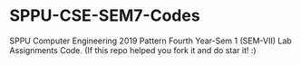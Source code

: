 # SPPU-CSE-SEM7-Codes

SPPU Computer Engineering 2019 Pattern Fourth Year-Sem 1 (SEM-VII) Lab Assignments Code. (If this repo helped you fork it and do star it! :)
